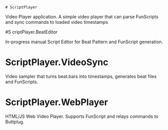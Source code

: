  	# ScriptPlayer
  
  Video Player application. A simple video player that can parse FunScripts and sync commands to loaded video timestamps
  
  #S criptPlayer.BeatEditor
  
  In-progress manual Script Editor for Beat Pattern and FunScript generation.
  
  # ScriptPlayer.VideoSync
  
  Video sampler that turns beat.bars into timestamps, generates beat files and FunScripts.
  
  # ScriptPlayer.WebPlayer
  
  HTML/JS Web Video Player. Supports FunScript and relays commands to Buttplug.
